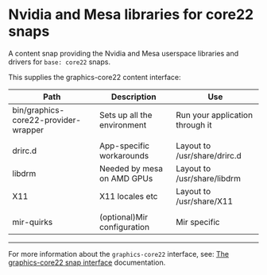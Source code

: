# Nvidia and Mesa libraries for core22 snaps

A content snap providing the Nvidia and Mesa userspace libraries and
drivers for `base: core22` snaps.

This supplies the graphics-core22 content interface:

Path|Description|Use
--|--|--
bin/graphics-core22-provider-wrapper|Sets up all the environment|Run your application through it
||
drirc.d|App-specific workarounds|Layout to /usr/share/drirc.d
libdrm|Needed by mesa on AMD GPUs|Layout to /usr/share/libdrm
X11|X11 locales etc|Layout to /usr/share/X11
||
mir-quirks|(optional)Mir configuration|Mir specific

----

For more information about the `graphics-core22` interface, see: [The graphics-core22 snap interface](https://mir-server.io/docs/the-graphics-core22-snap-interface) documentation.
